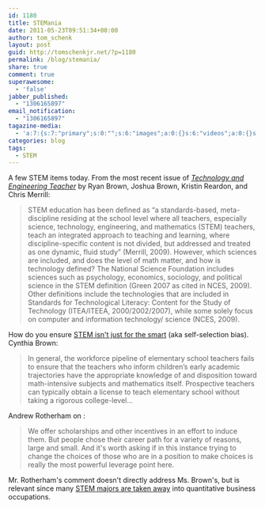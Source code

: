 ```yaml
---
id: 1180
title: STEMania
date: 2011-05-23T09:51:34+00:00
author: tom_schenk
layout: post
guid: http://tomschenkjr.net/?p=1180
permalink: /blog/stemania/
share: true
comment: true
superawesome:
  - 'false'
jabber_published:
  - "1306165897"
email_notification:
  - "1306165897"
tagazine-media:
  - 'a:7:{s:7:"primary";s:0:"";s:6:"images";a:0:{}s:6:"videos";a:0:{}s:11:"image_count";s:1:"0";s:6:"author";s:6:"176156";s:7:"blog_id";s:7:"8375094";s:9:"mod_stamp";s:19:"2011-05-23 15:51:34";}'
categories: blog 
tags:
  - STEM
---
```

A few STEM items today. From the most recent issue of <a href="http://www.iteaconnect.org/Publications/ttt.htm"><em>Technology and Engineering Teacher</em></a> by Ryan Brown, Joshua Brown, Kristin Reardon, and Chris Merrill:
<blockquote>STEM education has been defined as “a standards-based, meta-discipline residing at the school
level where all teachers, especially science, technology, engineering, and mathematics (STEM) teachers, teach
an integrated approach to teaching and learning, where discipline-specific content is not divided, but addressed
and treated as one dynamic, fluid study” (Merrill, 2009). However, which sciences are included, and does the level of
math matter, and how is technology defined? The National Science Foundation includes sciences such as psychology,
economics, sociology, and political science in the STEM definition (Green 2007 as cited in NCES, 2009). Other definitions include the technologies that are included in Standards for Technological Literacy: Content for the Study
of Technology (ITEA/ITEEA, 2000/2002/2007), while some solely focus on computer and information technology/
science (NCES, 2009).</blockquote>
How do you ensure <a href="http://education.nationaljournal.com/2011/05/the-stem-aka-smarty-pants-conu.php">STEM isn't just for the smart</a> (aka self-selection bias). Cynthia Brown:
<blockquote>In general, the workforce pipeline of elementary school teachers fails to ensure that the teachers who inform children’s early academic trajectories have the appropriate knowledge of and disposition toward math-intensive subjects and mathematics itself. Prospective teachers can typically obtain a license to teach elementary school without taking a rigorous college-level...</blockquote>
Andrew Rotherham on :
<blockquote>We offer scholarships and other incentives in an effort to induce them. But people chose their career path for a variety of reasons, large and small. And it's worth asking if in this instance trying to change the choices of those who are in a position to make choices is really the most powerful leverage point here.</blockquote>
Mr. Rotherham's comment doesn't directly address Ms. Brown's, but is relevant since many <a href="http://www.nber.org/chapters/c11593">STEM majors are taken away</a> into quantitative business occupations.